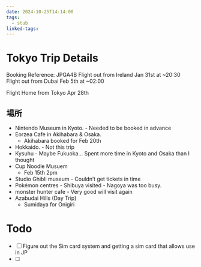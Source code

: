 ```yaml
---
date: 2024-10-25T14:14:00
tags:
  - stub
linked-tags:
---
```

# Tokyo Trip Details
Booking Reference: JPGA4B
Flight out from Ireland Jan 31st at ~20:30
Flight out from Dubai Feb 5th at ~02:00

Flight Home from Tokyo Apr 28th


## 場所
- Nintendo Museum in Kyoto. - Needed to be booked in advance
- Eorzea Cafe in Akihabara & Osaka.
	- Akihabara booked for Feb 20th
- Hokkaido. - Not this trip
- Kysuhu - Maybe Fukuoka… Spent more time in Kyoto and Osaka than I thought
- Cup Noodle Musuem
	- Feb 15th 2pm
- Studio Ghibli museum - Couldn’t get tickets in time
- Pokémon centres - Shibuya visited - Nagoya was too busy.
- monster hunter cafe - Very good will visit again
- Azabudai Hills (Day Trip)
	- Sumidaya for Onigiri

# Todo
- [ ] Figure out the Sim card system and getting a sim card that allows use in JP
- [ ] 